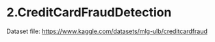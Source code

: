 # 2.CreditCardFraudDetection
 
Dataset file: https://www.kaggle.com/datasets/mlg-ulb/creditcardfraud
